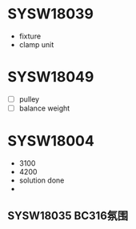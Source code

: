 # SYSW18039 #
- fixture
- clamp unit

# SYSW18049 #
- [ ] pulley
- [ ] balance weight

# SYSW18004 #
- 3100
- 4200
- solution done
-

## SYSW18035 BC316氛围
